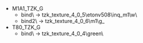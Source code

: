 + M1A1_TZK_G
    + bind\ -> tzk_texture_4_0_5\etonv508\inq_m1\w\
    + bind2\ -> tzk_texture_4_0_6\m1\g_
+ T80_TZK_G
    + bind\ -> tzk_texture_4_0_4\green\